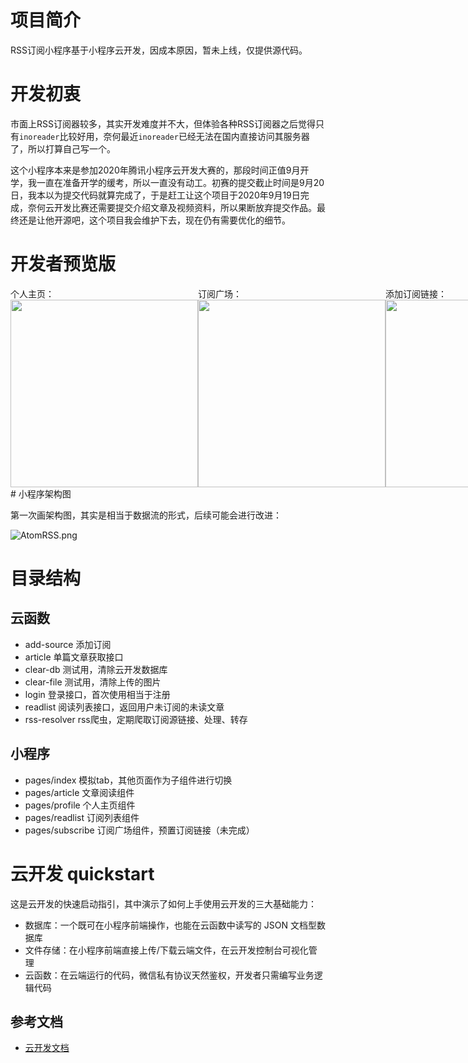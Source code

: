 # 项目简介

RSS订阅小程序基于小程序云开发，因成本原因，暂未上线，仅提供源代码。

# 开发初衷

市面上RSS订阅器较多，其实开发难度并不大，但体验各种RSS订阅器之后觉得只有`inoreader`比较好用，奈何最近`inoreader`已经无法在国内直接访问其服务器了，所以打算自己写一个。

这个小程序本来是参加2020年腾讯小程序云开发大赛的，那段时间正值9月开学，我一直在准备开学的缓考，所以一直没有动工。初赛的提交截止时间是9月20日，我本以为提交代码就算完成了，于是赶工让这个项目于2020年9月19日完成，奈何云开发比赛还需要提交介绍文章及视频资料，所以果断放弃提交作品。最终还是让他开源吧，这个项目我会维护下去，现在仍有需要优化的细节。

# 开发者预览版

<div style="display:flex">
<div>
个人主页：
<img src= "https://i.loli.net/2020/11/04/yUHsqLY9kVntIz5.jpg" style="width:300px;"/>
</div>
<div>
订阅广场：
<img src= "https://i.loli.net/2020/11/04/scV32UdEyYuANFi.jpg" style="width:300px;"/>
</div>
<div>
添加订阅链接：
<img src= "https://i.loli.net/2020/11/04/PyjoKDvAhB7ZEkH.jpg" style="width:300px;"/>
</div>
<div>
订阅文章列表：
<img src= "https://i.loli.net/2020/11/04/6T3K4ciajEFzxqV.jpg" style="width:300px;"/>
</div>
<div>
订阅内容：
<img src= "https://i.loli.net/2020/11/04/1J8BuLDIzNZfkld.jpg" style="width:300px;"/>
</div>
</div>
# 小程序架构图

第一次画架构图，其实是相当于数据流的形式，后续可能会进行改进：

![AtomRSS.png](https://i.loli.net/2020/11/04/6slVxY1aACMK8jp.png)

# 目录结构

## 云函数

- add-source
添加订阅
- article
单篇文章获取接口
- clear-db
测试用，清除云开发数据库
- clear-file
测试用，清除上传的图片
- login
登录接口，首次使用相当于注册
- readlist
阅读列表接口，返回用户未订阅的未读文章
- rss-resolver
rss爬虫，定期爬取订阅源链接、处理、转存

## 小程序

- pages/index
模拟tab，其他页面作为子组件进行切换
- pages/article
文章阅读组件
- pages/profile
个人主页组件
- pages/readlist
订阅列表组件
- pages/subscribe
订阅广场组件，预置订阅链接（未完成）

# 云开发 quickstart

这是云开发的快速启动指引，其中演示了如何上手使用云开发的三大基础能力：

- 数据库：一个既可在小程序前端操作，也能在云函数中读写的 JSON 文档型数据库
- 文件存储：在小程序前端直接上传/下载云端文件，在云开发控制台可视化管理
- 云函数：在云端运行的代码，微信私有协议天然鉴权，开发者只需编写业务逻辑代码

## 参考文档

- [云开发文档](https://developers.weixin.qq.com/miniprogram/dev/wxcloud/basis/getting-started.html)

